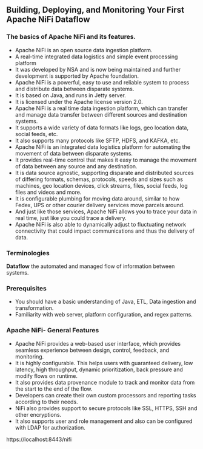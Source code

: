 ## Building, Deploying, and Monitoring Your First Apache NiFi Dataflow

### The basics of Apache NiFi and its features.

- Apache NiFi is an open source data ingestion platform. 
- A real-time integrated data logistics and simple event processing platform
- It was developed by NSA and is now being maintained and further development is supported by Apache foundation. 
- Apache NiFi is a powerful, easy to use and reliable system to process and distribute data between disparate systems.
- It is based on Java, and runs in Jetty server. 
- It is licensed under the Apache license version 2.0. 
- Apache NiFi is a real time data ingestion platform, which can transfer and manage data transfer between different sources and destination systems. 
- It supports a wide variety of data formats like logs, geo location data, social feeds, etc. 
- It also supports many protocols like SFTP, HDFS, and KAFKA, etc. 
- Apache NiFi is an integrated data logistics platform for automating the movement of data between disparate systems. 
- It provides real-time control that makes it easy to manage the movement of data between any source and any destination. 
- It is data source agnostic, supporting disparate and distributed sources of differing formats, schemas, protocols, speeds and sizes such as machines, geo location devices, click streams, files, social feeds, log files and videos and more. 
- It is configurable plumbing for moving data around, similar to how Fedex, UPS or other courier delivery services move parcels around. 
- And just like those services, Apache NiFi allows you to trace your data in real time, just like you could trace a delivery.
- Apache NiFi is also able to dynamically adjust to fluctuating network connectivity that could impact communications and thus the delivery of data.

### Terminologies
<b>Dataflow</b>  the automated and managed flow of information between systems.

### Prerequisites
- You should have a basic understanding of Java, ETL, Data ingestion and transformation. 
- Familiarity with web server, platform configuration, and regex patterns.

### Apache NiFi- General Features

- Apache NiFi provides a web-based user interface, which provides seamless experience between design, control, feedback, and monitoring.
- It is highly configurable. This helps users with guaranteed delivery, low latency, high throughput, dynamic prioritization, back pressure and modify flows on runtime.
- It also provides data provenance module to track and monitor data from the start to the end of the flow.
- Developers can create their own custom processors and reporting tasks according to their needs.
- NiFi also provides support to secure protocols like SSL, HTTPS, SSH and other encryptions.
- It also supports user and role management and also can be configured with LDAP for authorization.

 https://localhost:8443/nifi
 
